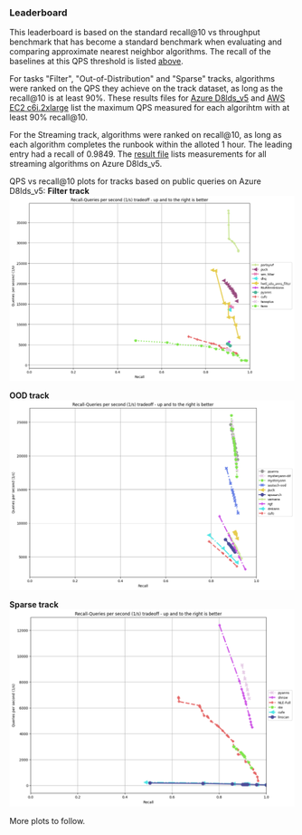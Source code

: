 ### Leaderboard

This leaderboard is based on the standard recall@10 vs throughput benchmark that has become a standard benchmark when evaluating and comparing approximate nearest neighbor algorithms. 
The recall of the baselines at this QPS threshold is listed [above](#measuring_your_algorithm). 

For tasks "Filter", "Out-of-Distribution" and "Sparse" tracks, algorithms were ranked on the QPS they achieve on the track dataset, as long as the recall@10 is at least 90%. 
These results files for [Azure D8lds_v5](Azure_D8lds_v5_table.md) and [AWS EC2 c6i.2xlarge](ec2_c6i.2xlarge_table.md) list the maximum QPS measured for each algorihtm with at least 90% recall@10.

For the Streaming track, algorithms were ranked on recall@10, as long as each algorithm completes the runbook within the alloted 1 hour. The leading entry had a recall of 0.9849.
The [result file](streaming/res_final_runbook_AzureD8lds_v5.csv) lists measurements for all streaming algorithms on Azure D8lds_v5.

QPS vs recall@10 plots for tracks based on public queries on Azure D8lds_v5:
**Filter track**
![yfcc-10M](filter/plot_public_queries_AzureD8lds_v5.png)

**OOD track**
![text2image-10M](ood/plot_public_queries_AzureD8lds_v5.png)

**Sparse track**
![sparse-full](sparse/plot_public_queries_AzureD8lds_v5.png)

More plots to follow.
